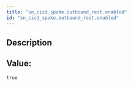 ```yaml
---
title: "sn_cicd_spoke.outbound_rest.enabled"
id: "sn_cicd_spoke.outbound_rest.enabled"
---
```

## Description



## Value: 
```
true
```